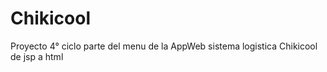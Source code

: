 # Chikicool
Proyecto 4° ciclo parte del menu de la AppWeb sistema logistica Chikicool  de jsp a html
